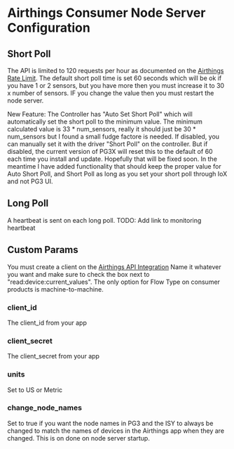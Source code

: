 

# Airthings Consumer Node Server Configuration

## Short Poll

The API is limited to 120 requests per hour as documented on the <a href="https://developer.airthings.com/docs/api-rate-limit-consumer/">Airthings Rate Limit</a>. The default short poll time is set 60 seconds which will be ok if you have 1 or 2 sensors, but you have more then you must increase it to 30 x number of sensors.  IF you change the value then you must restart the node server.

New Feature: The Controller has "Auto Set Short Poll" which will automatically set the short poll to the minimum value.  The minimum calculated value is 33 * num_sensors, really it should just be 30 * num_sensors but I found a small fudge factore is needed.   If disabled, you can manually set it with the driver "Short Poll" on the controller.  But if disabled, the current version of PG3X will reset
this to the default of 60 each time you install and update.  Hopefully that will be fixed soon. In the meantime I have added functionality that should keep the proper value for Auto Short Poll, and Short Poll as long as you set your short poll through IoX and not PG3 UI.

## Long Poll

A heartbeat is sent on each long poll.  TODO: Add link to monitoring heartbeat

## Custom Params

You must create a client on the <a href="https://dashboard.airthings.com/integrations/api-integration">Airthings API Integration</a>  Name it whatever you want and make sure to check the box next to "read:device:current_values".  The only option for Flow Type on consumer products is machine-to-machine.

### client_id

The client_id from your app

### client_secret

The client_secret from your app

### units

Set to US or Metric

### change_node_names

Set to true if you want the node names in PG3 and the ISY to always be changed to match the names of devices in the Airthings app when they are changed.  This is on done on node server startup.


